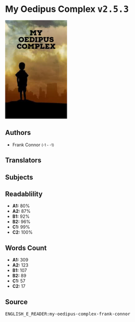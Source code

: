# My Oedipus Complex <kbd>v2.5.3</kbd>

![](./cover.medium.jpg "")

## Authors


 - Frank Connor <small>(-1 - -1)</small>

## Translators



## Subjects



## Readablility


 - **A1:** 80%
 - **A2:** 87%
 - **B1:** 92%
 - **B2:** 96%
 - **C1:** 99%
 - **C2:** 100%

## Words Count


 - **A1:** 309
 - **A2:** 123
 - **B1:** 107
 - **B2:** 89
 - **C1:** 57
 - **C2:** 17

## Source


<kbd>ENGLISH_E_READER:my-oedipus-complex-frank-connor</kbd>

